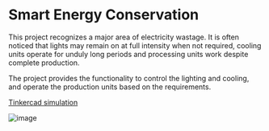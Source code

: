 # Smart Energy Conservation

This project recognizes a major area of electricity wastage. It is often noticed that lights may remain on at full intensity when not required, cooling units operate for unduly long periods and processing units work despite complete production.

The project provides the functionality to control the lighting and cooling, and operate the production units based on the requirements.

[Tinkercad simulation](https://www.tinkercad.com/things/jcPxIgVy2wp)

![image](https://github.com/cmd05/Silico-Battles-2021/assets/63466463/27f52942-98ac-4595-a6e8-6320b6aca296)

